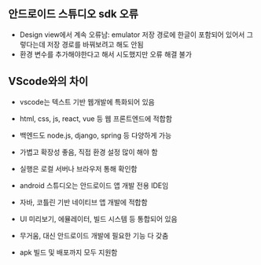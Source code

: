 ## 안드로이드 스튜디오 sdk 오류
- Design view에서 계속 오류남: emulator 저장 경로에 한글이 포함되어 있어서 그렇다는데 저장 경로를 바꿔보려고 해도 안됨
- 환경 변수를 추가해야한다고 해서 시도했지만 오류 해결 불가

## VScode와의 차이
- vscode는 텍스트 기반 웹개발에 특화되어 있음

- html, css, js, react, vue 등 웹 프론트엔드에 적합함

- 백엔드도 node.js, django, spring 등 다양하게 가능

- 가볍고 확장성 좋음, 직접 환경 설정 많이 해야 함

- 실행은 로컬 서버나 브라우저 통해 확인함

- android 스튜디오는 안드로이드 앱 개발 전용 IDE임

- 자바, 코틀린 기반 네이티브 앱 개발에 적합함

- UI 미리보기, 에뮬레이터, 빌드 시스템 등 통합되어 있음

- 무거움, 대신 안드로이드 개발에 필요한 기능 다 갖춤

- apk 빌드 및 배포까지 모두 지원함
